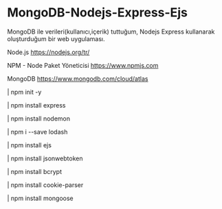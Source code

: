 # MongoDB-Nodejs-Express-Ejs
MongoDB ile verileri(kullanıcı,içerik) tuttuğum, Nodejs Express kullanarak oluşturduğum bir web uygulaması.

Node.js
https://nodejs.org/tr/

NPM - Node Paket Yöneticisi
https://www.npmjs.com

MongoDB 
https://www.mongodb.com/cloud/atlas

| npm init -y

| npm install express

| npm install nodemon

| npm i --save lodash

| npm install ejs

| npm install jsonwebtoken

| npm install bcrypt

| npm install cookie-parser

| npm install mongoose
